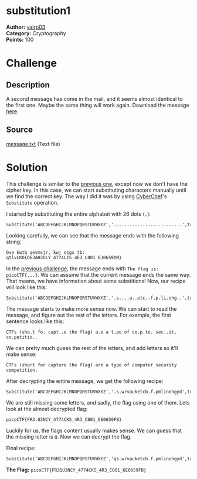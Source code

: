 # substitution1

**Author:** [yairp03](https://github.com/yairp03)  
**Category:** Cryptography  
**Points:** 100

# Challenge

## Description

A second message has come in the mail, and it seems almost identical to the first one. Maybe the same thing will work again.
Download the message [here](./message.txt).

## Source

[message.txt](./message.txt) (Text file)

# Solution

This challenge is similar to the [previous one](../substitution0/README.md), except now we don't have the cipher key. In this case, we can start substituting characters manually until we find the correct key. The way I did it was by using [CyberChef](/Guides/Tools/CyberChef.md)'s `Substitute` operation.

I started by substituting the entire alphabet with 26 dots (`.`):

```
Substitute('ABCDEFGHIJKLMNOPQRSTUVWXYZ','..........................',true)
```

Looking carefully, we can see that the message ends with the following string:

```
Ove kwtb qevmsjr, kwj osgx tb: qtlvLKO{OE3AH3ULY_4774LI5_4E3_L001_6J0659OM}
```

In the [previous challenge](../substitution0/README.md), the message ends with `The flag is: picoCTF{...}`. We can assume that the current message ends the same way. That means, we have information about some substitions! Now, our recipe will look like this:

```
Substitute('ABCDEFGHIJKLMNOPQRSTUVWXYZ','.s....a..etc..f.p.li.ohg..',true)
```

The message starts to make more sense now. We can start to read the message, and figure out the rest of the letters. For example, the first sentence looks like this:

```
CTFs (sho.t fo. capt..e the flag) a.e a t.pe of co.p.te. sec..it. co.petitio..
```

We can pretty much guess the rest of the letters, and add letters so it'll make sense:

```
CTFs (short for capture the flag) are a type of computer security competition.
```

After decrypting the entire message, we get the following recipe:

```
Substitute('ABCDEFGHIJKLMNOPQRSTUVWXYZ','.s.wrvauketcb.f.pmlinohgyd',true)
```

We are still missing some letters, and sadly, the flag using one of them. Lets look at the almost decrypted flag:

```
picoCTF{FR3.U3NCY_4774CK5_4R3_C001_6E0659FB}
```

Luckily for us, the flags content usually makes sense. We can guess that the missing letter is `Q`. Now we can decrypt the flag.

Final recipe:

```
Substitute('ABCDEFGHIJKLMNOPQRSTUVWXYZ','qs.wrvauketcb.f.pmlinohgyd',true)
```

**The Flag:** `picoCTF{FR3QU3NCY_4774CK5_4R3_C001_6E0659FB}`
